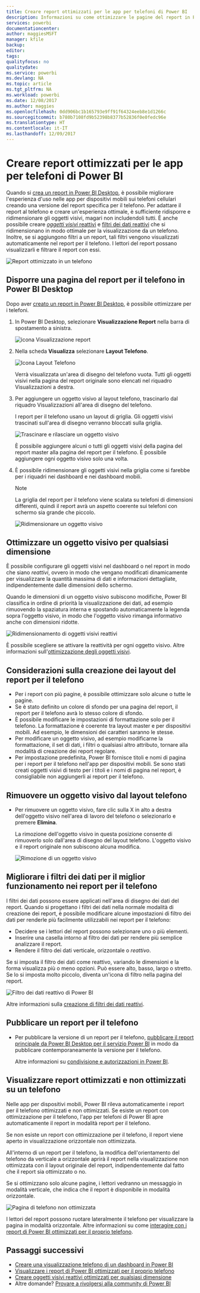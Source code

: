 ```yaml
---
title: Creare report ottimizzati per le app per telefoni di Power BI
description: Informazioni su come ottimizzare le pagine del report in Power BI Desktop per le app per telefoni di Power BI.
services: powerbi
documentationcenter: 
author: maggiesMSFT
manager: kfile
backup: 
editor: 
tags: 
qualityfocus: no
qualitydate: 
ms.service: powerbi
ms.devlang: NA
ms.topic: article
ms.tgt_pltfrm: NA
ms.workload: powerbi
ms.date: 12/08/2017
ms.author: maggies
ms.openlocfilehash: 0dd906bc1b165793e9ff91f64324eeb8e1d1266c
ms.sourcegitcommit: b780b7108fd9b52398b8377b52836f0e0fedc96e
ms.translationtype: HT
ms.contentlocale: it-IT
ms.lasthandoff: 12/09/2017
---
```

# <a name="create-reports-optimized-for-the-power-bi-phone-apps"></a>Creare report ottimizzati per le app per telefoni di Power BI
Quando si [crea un report in Power BI Desktop](desktop-report-view.md), è possibile migliorare l'esperienza d'uso nelle app per dispositivi mobili sui telefoni cellulari creando una versione del report specifica per il telefono. Per adattare il report al telefono e creare un'esperienza ottimale, è sufficiente ridisporre e ridimensionare gli oggetti visivi, magari non includendoli tutti. È anche possibile creare [*oggetti visivi* reattivi](#optimize-a-visual-for-any-size) e [filtri dei dati reattivi](#enhance-slicers-to-to-work-well-in-phone-reports) che si ridimensionano in modo ottimale per la visualizzazione da un telefono. Inoltre, se si aggiungono filtri a un report, tali filtri vengono visualizzati automaticamente nel report per il telefono. I lettori del report possano visualizzarli e filtrare il report con essi.

![Report ottimizzato in un telefono](media/desktop-create-phone-report/07-power-bi-phone-report-portrait.png)

## <a name="lay-out-a-report-page-for-the-phone-in-power-bi-desktop"></a>Disporre una pagina del report per il telefono in Power BI Desktop
Dopo aver [creato un report in Power BI Desktop](desktop-report-view.md), è possibile ottimizzare per i telefoni.

1. In Power BI Desktop, selezionare **Visualizzazione Report** nella barra di spostamento a sinistra.
   
    ![icona Visualizzazione report](media/desktop-create-phone-report/pbi_reportviewinpbidesigner_changeview.png)
2. Nella scheda **Visualizza** selezionare **Layout Telefono**.  
   
    ![Icona Layout Telefono](media/desktop-create-phone-report/power-bi-phone-layout-icon.png)
   
    Verrà visualizzata un'area di disegno del telefono vuota. Tutti gli oggetti visivi nella pagina del report originale sono elencati nel riquadro Visualizzazioni a destra.
3. Per aggiungere un oggetto visivo al layout telefono, trascinarlo dal riquadro Visualizzazioni all'area di disegno del telefono.
   
    I report per il telefono usano un layout di griglia. Gli oggetti visivi trascinati sull'area di disegno verranno bloccati sulla griglia.
   
    ![Trascinare e rilasciare un oggetto visivo](media/desktop-create-phone-report/02_dragging_and_droping_a_vis.gif)
   
    È possibile aggiungere alcuni o tutti gli oggetti visivi della pagina del report master alla pagina del report per il telefono. È possibile aggiungere ogni oggetto visivo solo una volta.
4. È possibile ridimensionare gli oggetti visivi nella griglia come si farebbe per i riquadri nei dashboard e nei dashboard mobili.
   
   > [!NOTE]
   > La griglia del report per il telefono viene scalata su telefoni di dimensioni differenti, quindi il report avrà un aspetto coerente sui telefoni con schermo sia grande che piccolo.
   > 
   > 
   
   ![Ridimensionare un oggetto visivo](media/desktop-create-phone-report/03_resizing_a_viz_to_grid.gif)

## <a name="optimize-a-visual-for-any-size"></a>Ottimizzare un oggetto visivo per qualsiasi dimensione
È possibile configurare gli oggetti visivi nel dashboard o nel report in modo che siano *reattivi*, ovvero in modo che vengano modificati dinamicamente per visualizzare la quantità massima di dati e informazioni dettagliate, indipendentemente dalle dimensioni dello schermo. 

Quando le dimensioni di un oggetto visivo subiscono modifiche, Power BI classifica in ordine di priorità la visualizzazione dei dati, ad esempio rimuovendo la spaziatura interna e spostando automaticamente la legenda sopra l'oggetto visivo, in modo che l'oggetto visivo rimanga informativo anche con dimensioni ridotte.

![Ridimensionamento di oggetti visivi reattivi](media/desktop-create-phone-report/power-bi-responsive-visual.gif)

È possibile scegliere se attivare la reattività per ogni oggetto visivo. Altre informazioni sull'[ottimizzazione degli oggetti visivi](desktop-create-responsive-visuals.md).

## <a name="considerations-when-creating-phone-report-layouts"></a>Considerazioni sulla creazione dei layout del report per il telefono
* Per i report con più pagine, è possibile ottimizzare solo alcune o tutte le pagine. 
* Se è stato definito un colore di sfondo per una pagina del report, il report per il telefono avrà lo stesso colore di sfondo.
* È possibile modificare le impostazioni di formattazione solo per il telefono. La formattazione è coerente tra layout master e per dispositivi mobili. Ad esempio, le dimensioni dei caratteri saranno le stesse.
* Per modificare un oggetto visivo, ad esempio modificarne la formattazione, il set di dati, i filtri o qualsiasi altro attributo, tornare alla modalità di creazione dei report regolare.
* Per impostazione predefinita, Power BI fornisce titoli e nomi di pagina per i report per il telefono nell'app per dispositivi mobili. Se sono stati creati oggetti visivi di testo per i titoli e i nomi di pagina nel report, è consigliabile non aggiungerli ai report per il telefono.     

## <a name="remove-a-visual-from-the-phone-layout"></a>Rimuovere un oggetto visivo dal layout telefono
* Per rimuovere un oggetto visivo, fare clic sulla X in alto a destra dell'oggetto visivo nell'area di lavoro del telefono o selezionarlo e premere **Elimina**.
  
   La rimozione dell'oggetto visivo in questa posizione consente di rimuoverlo solo dall'area di disegno del layout telefono. L'oggetto visivo e il report originale non subiscono alcuna modifica.
  
   ![Rimozione di un oggetto visivo](media/desktop-create-phone-report/05_removing_a_vis.gif)

## <a name="enhance-slicers-to-to-work-well-in-phone-reports"></a>Migliorare i filtri dei dati per il miglior funzionamento nei report per il telefono
I filtri dei dati possono essere applicati nell'area di disegno dei dati del report. Quando si progettano i filtri dei dati nella normale modalità di creazione dei report, è possibile modificare alcune impostazioni di filtro dei dati per renderle più facilmente utilizzabili nei report per il telefono:

* Decidere se i lettori del report possono selezionare uno o più elementi.
* Inserire una casella intorno al filtro dei dati per rendere più semplice analizzare il report.
* Rendere il filtro dei dati verticale, orizzontale o *reattivo*. 

Se si imposta il filtro dei dati come reattivo, variando le dimensioni e la forma visualizza più o meno opzioni. Può essere alto, basso, largo o stretto. Se lo si imposta molto piccolo, diventa un'icona di filtro nella pagina del report. 

![Filtro dei dati reattivo di Power BI](media/desktop-create-phone-report/power-bi-slicer-2-rows.png)

Altre informazioni sulla [creazione di filtri dei dati reattivi](power-bi-slicer-filter-responsive.md).

## <a name="publish-a-phone-report"></a>Pubblicare un report per il telefono
* Per pubblicare la versione di un report per il telefono, [pubblicare il report principale da Power BI Desktop per il servizio Power BI](desktop-upload-desktop-files.md) in modo da pubblicare contemporaneamente la versione per il telefono.
  
    Altre informazioni su [condivisione e autorizzazioni in Power BI](service-how-to-collaborate-distribute-dashboards-reports.md).

## <a name="view-optimized-and-unoptimized-reports-on-a-phone"></a>Visualizzare report ottimizzati e non ottimizzati su un telefono
Nelle app per dispositivi mobili, Power BI rileva automaticamente i report per il telefono ottimizzati e non ottimizzati. Se esiste un report con ottimizzazione per il telefono, l'app per telefoni di Power BI apre automaticamente il report in modalità report per il telefono.

Se non esiste un report con ottimizzazione per il telefono, il report viene aperto in visualizzazione orizzontale non ottimizzata.  

All'interno di un report per il telefono, la modifica dell'orientamento del telefono da verticale a orizzontale aprirà il report nella visualizzazione non ottimizzata con il layout originale del report, indipendentemente dal fatto che il report sia ottimizzato o no.

Se si ottimizzano solo alcune pagine, i lettori vedranno un messaggio in modalità verticale, che indica che il report è disponibile in modalità orizzontale.

![Pagina di telefono non ottimizzata](media/desktop-create-phone-report/06-power-bi-phone-report-page-not-optimized.png)

I lettori del report possono ruotare lateralmente il telefono per visualizzare la pagina in modalità orizzontale. Altre informazioni su come [interagire con i report di Power BI ottimizzati per il proprio telefono](mobile-apps-view-phone-report.md).

## <a name="next-steps"></a>Passaggi successivi
* [Creare una visualizzazione telefono di un dashboard in Power BI](service-create-dashboard-mobile-phone-view.md)
* [Visualizzare i report di Power BI ottimizzati per il proprio telefono](mobile-apps-view-phone-report.md)
* [Creare oggetti visivi reattivi ottimizzati per qualsiasi dimensione](desktop-create-responsive-visuals.md)
* Altre domande? [Provare a rivolgersi alla community di Power BI](http://community.powerbi.com/)

